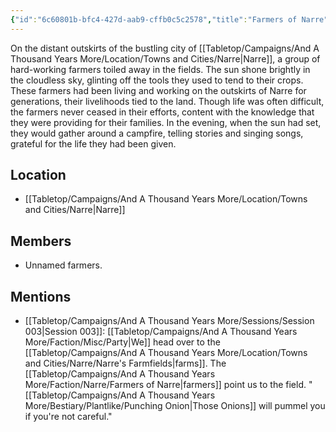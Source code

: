 ```yaml
---
{"id":"6c60801b-bfc4-427d-aab9-cffb0c5c2578","title":"Farmers of Narre","description":"On the distant outskirts of the bustling city of Narre, a group of hard-working farmers toiled away in the fields.","publish":true,"date_created":"Thursday, March 2nd 2023, 5:58:03 pm","date_modified":"Friday, April 26th 2024, 11:23:02 pm","editing_lock":false,"live_preview":true,"cssclasses":["mado-heading"],"PassFrontmatter":true}
---
```



On the distant outskirts of the bustling city of [[Tabletop/Campaigns/And A Thousand Years More/Location/Towns and Cities/Narre\|Narre]], a group of hard-working farmers toiled away in the fields. The sun shone brightly in the cloudless sky, glinting off the tools they used to tend to their crops. These farmers had been living and working on the outskirts of Narre for generations, their livelihoods tied to the land. Though life was often difficult, the farmers never ceased in their efforts, content with the knowledge that they were providing for their families. In the evening, when the sun had set, they would gather around a campfire, telling stories and singing songs, grateful for the life they had been given.

## Location

- [[Tabletop/Campaigns/And A Thousand Years More/Location/Towns and Cities/Narre\|Narre]]

## Members

- Unnamed farmers.

## Mentions

- [[Tabletop/Campaigns/And A Thousand Years More/Sessions/Session 003\|Session 003]]: [[Tabletop/Campaigns/And A Thousand Years More/Faction/Misc/Party\|We]] head over to the [[Tabletop/Campaigns/And A Thousand Years More/Location/Towns and Cities/Narre/Narre's Farmfields\|farms]]. The [[Tabletop/Campaigns/And A Thousand Years More/Faction/Narre/Farmers of Narre\|farmers]] point us to the field. "[[Tabletop/Campaigns/And A Thousand Years More/Bestiary/Plantlike/Punching Onion\|Those Onions]] will pummel you if you're not careful."

